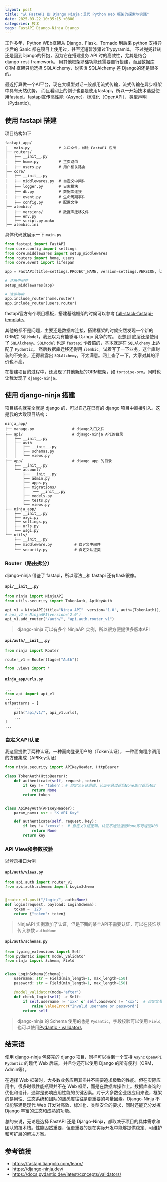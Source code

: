 ```yaml
---
layout: post
title: "从 FastAPI 到 Django Ninja：现代 Python Web 框架的探索与实践"
date: 2025-03-22 10:35:15 +0800
categories: 技术
tags: FastAPI Django-Ninja Django
---
```


工作多年，Python WEb框架从 Django、Flask、Tornado 到后来 python 支持异步后的 Sanic 都在项目上使用过，甚至还短暂涉猎过Trypyramid。
不过兜兜转转还是回到Django的怀抱，因为它在搭建业务 API 时的高效性，尤其是结合 django-rest-framework。
用其他框架基础功能还需要自行搭建，而且数据库 ORM 框架只能选择 SQLAlchemy，说实话 SQLAlchemy 差 Django的还是很多的。

最近打算做一个AI平台，现在大模型对话一般都用流式传输，流式传输在异步框架中具有天然优势。
而且看网上的例子也都是使用fastapi，所以一开始技术选型使用fastapi。fastapi宣传高性能（Async）、标准化（OpenAPI）、类型声明（Pydantic）。

## 使用 fastapi 搭建

项目结构如下

```
fastapi_app/
│── main.py             # 入口文件，创建 FastAPI 应用
│── routers/
│   ├── __init__.py
│   ├── home.py         # 主页路由
│   ├── users.py        # 用户相关路由
│── core/
│   ├── __init__.py
│   ├── middlewares.py  # 自定义中间件
│   ├── logger.py       # 日志模块
│   ├── db.py           # 数据库连接
│   ├── event.py        # 生命周期事件
│   ├── config.py       # 配置文件
│── alembic/
│   ├── versions/       # 数据库迁移文件
│   ├── env.py 
│   ├── script.py.mako 
│── alembic.ini 
```

具体代码就展示一下 `main.py` 

```python
from fastapi import FastAPI
from core.config import settings
from core.middlewares import setup_middlewares
from routers import home, users
from core.event import lifespan

app = FastAPI(title=settings.PROJECT_NAME, version=settings.VERSION, lifespan=lifespan)

# 注册中间件
setup_middlewares(app)

# 注册路由
app.include_router(home.router)
app.include_router(users.router)

```

fastapi官方有个项目模板，搭建基础框架的时候可以参考 [full-stack-fastapi-template](https://github.com/fastapi/full-stack-fastapi-template)。

其他的都不是问题，主要还是数据库连接，搭建框架的时候突然发现一个新的ORM库 `SQLModel`，我还以为有能够与 Django 竞争的库。
没想到 底层还是使用了 `SQLAlchemy`。`SQLModel` 也是 `fastapi` 作者搞的，基本就是在 `SQLAlchemy` 上适配了 `Pydantic`。
然后数据库迁移还得用 `alembic`。试着写了一下业务，这个库封装的不完全，还得暴露出 `SQLAlchemy`，不太满意。网上查了一下，大家对其的评价也不高。

在搭建项目的过程中，还发现了其他新起的ORM框架，如 `tortoise-orm`。同时也让我发现了 `django-ninja`。

## 使用 django-ninja 搭建

项目结构就完全就是 django 的，可以自己在已有的 django 项目中直接引入。这是我的大致项目结构：

```
ninja_app/
├── manage.py                 # django入口文件
├── api/                      # django-ninja API的目录
│   ├── __init__.py
│   ├── auth
│   │   ├── __init__.py
│   │   ├── schemas.py
│   │   └── views.py
├── app/                      # django app 的目录
│   ├── __init__.py
│   └── account/
│       ├── __init__.py
│       ├── admin.py
│       ├── apps.py
│       ├── migrations/
│       │   ├── __init__.py
│       ├── models.py
│       ├── tests.py
│       └── views.py
├── ninja_app/
│   ├── __init__.py
│   ├── asgi.py
│   ├── settings.py
│   ├── urls.py
│   └── wsgi.py
└── utils/
    ├── __init__.py
    ├── middleware.py          # 自定义中间件
    └── security.py            # 自定义认证类
```

### Router（路由拆分）

django-ninja 借鉴了 fastapi，所以写法上和 fastapi 还有flask很像。

#### `api/__init__.py`

```python
from ninja import NinjaAPI
from utils.security import TokenAuth, ApiKeyAuth

api_v1 = NinjaAPI(title="Ninja API", version='1.0', auth=[TokenAuth(), ApiKeyAuth()])
# api_v2 = NinjaAPI(version='2.0')
api_v1.add_router("/auth/", "api.auth.router_v1")
```

> django-ninja 可以有多个 NinjaAPI 实例，所以很方便提供多版本API

#### `api/auth/__init__.py`

```python
from ninja import Router

router_v1 = Router(tags=["Auth"])

from .views import *
```

#### `ninja_app/urls.py`

```python
...
from api import api_v1
...
urlpatterns = [
    ...
    path("api/v1/", api_v1.urls),
    ...
]
...
```

### 自定义API认证

我这里提供了两种认证，一种面向登录用户的（Token认证）， 一种面向程序调用的方便集成（APIKey认证）

```python
from ninja.security import APIKeyHeader, HttpBearer

class TokenAuth(HttpBearer):
    def authenticate(self, request, token):
        if key != 'token': # 自定义认证逻辑，认证不通过返回None即可返回403
            return None
        return token


class ApiKeyAuth(APIKeyHeader):
    param_name: str = "X-API-Key"

    def authenticate(self, request, key):
        if key != 'xxxxx':  # 自定义认证逻辑，认证不通过返回None即可返回403
            return None
        return key
```

### API View和参数校验

以登录接口为例

#### `api/auth/views.py`

```python
from api.auth import router_v1
from api.auth.schemas import LoginSchema


@router_v1.post("/login/", auth=None)
def login(request, payload: LoginSchema):
    token = '123'
    return {"token": token}
```

> NinjaAPI 实例添加了认证，但是下面的某个API不需要认证，可以在装饰器传入参数 `auth=None`

#### `api/auth/schemas.py`

```python
from typing_extensions import Self
from pydantic import model_validator
from ninja import Schema, Field


class LoginSchema(Schema):
    username: str = Field(min_length=1, max_length=150)
    password: str = Field(min_length=1, max_length=150)

    @model_validator(mode='after')
    def check_login(self) -> Self:
        if self.username != 'xxx' or self.password != 'xxx':  # 自定义登录验证
            raise ValueError("Invalid username or password")
        return self
```

> django-ninja 的 Schema 使用的也是 `Pydantic`，字段校验可以使用 `Field`, 也可以使用[Pydantic - validators](https://docs.pydantic.dev/latest/concepts/validators/)

## 结束语

使用 django-ninja 包装完的 django 项目，同样可以得倒一个支持 `Async` `OpenAPI` `Pydantic` 的现代 Web 后端。
并且你还可以使用 Django 的所有便利（ORM，Admin等）。

在选择 Web 框架时，大多数业务应用其实并不需要追求极致的性能。但在实际应用中，很多时候性能瓶颈并不在 Web 框架，而是在数据库操作上。数据库查询的优化和设计，通常是影响应用性能的关键因素。对于大多数企业级应用来说，框架的易用性、生态系统和团队的熟悉度往往是更重要的考量因素。Django-Ninja 不仅能够满足现代 Web 开发对高效、标准化、类型安全的要求，同时还能充分发挥 Django 丰富的生态和成熟的功能。

总的来说，无论是选择 FastAPI 还是 Django-Ninja，都取决于项目的具体需求和团队的技术栈。性能固然重要，但更重要的是在实际开发中能够提供稳定、可维护和可扩展的解决方案。

## 参考链接

* https://fastapi.tiangolo.com/learn/
* https://django-ninja.dev/
* https://docs.pydantic.dev/latest/concepts/validators/
